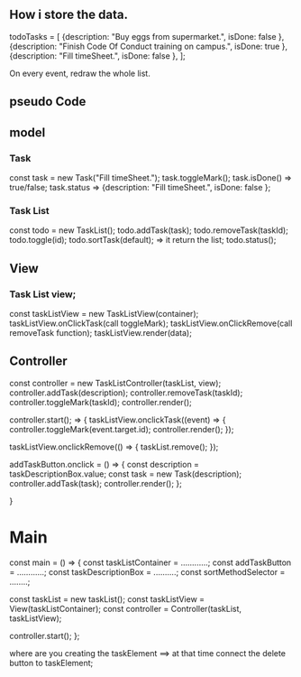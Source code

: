  ## How i store the data.
todoTasks = [
  {description: "Buy eggs from supermarket.", isDone: false },
  {description: "Finish Code Of Conduct training on campus.", isDone: true },
  {description: "Fill timeSheet.", isDone: false },
];

On every event, redraw the whole list.

## pseudo Code

## model
### Task
const task = new Task("Fill timeSheet.");
task.toggleMark();
task.isDone() => true/false;
task.status => {description: "Fill timeSheet.", isDone: false };

### Task List
const todo = new TaskList();
todo.addTask(task);
todo.removeTask(taskId);
todo.toggle(id);
todo.sortTask(default); => it return the list;
todo.status();

## View
### Task List view;

const taskListView = new TaskListView(container);
taskListView.onClickTask(call toggleMark);
taskListView.onClickRemove(call removeTask function);
taskListView.render(data);

## Controller
const controller = new TaskListController(taskList, view);
controller.addTask(description);
controller.removeTask(taskId);
controller.toggleMark(taskId);
controller.render();

controller.start(); => {
 taskListView.onclickTask((event) => {
   controller.toggleMark(event.target.id);
   controller.render();
  });

 taskListView.onclickRemove(() => {
  taskList.remove(); 
  });

   addTaskButton.onclick = () => {
   const description = taskDescriptionBox.value; 
   const task = new Task(description);
   controller.addTask(task);
   controller.render();
  };

}

# Main

const main = () => {
  const taskListContainer = ............;
  const addTaskButton = ............;
  const taskDescriptionBox = ..........; 
  const sortMethodSelector = ........;

  const taskList = new taskList();
  const taskListView = View(taskListContainer);
  const controller = Controller(taskList, taskListView);

  controller.start();
};


where are you creating the taskElement ==> at that time connect the delete button to 
taskElement;
